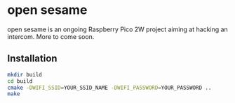 # open sesame

open sesame is an ongoing Raspberry Pico 2W project aiming at hacking an intercom. More to come soon.

## Installation

```bash
mkdir build
cd build
cmake -DWIFI_SSID=YOUR_SSID_NAME -DWIFI_PASSWORD=YOUR_PASSWORD ..
make
```
